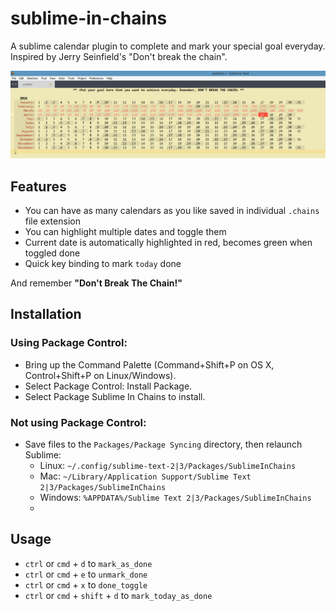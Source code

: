 # sublime-in-chains
A sublime calendar plugin to complete and mark your special goal everyday. Inspired by Jerry Seinfield's "Don't break the chain".

![](sublimeinchains.png)


## Features

* You can have as many calendars as you like saved in individual `.chains` file extension
* You can highlight multiple dates and toggle them
* Current date is automatically highlighted in red, becomes green when toggled done
* Quick key binding to mark `today` done

And remember __"Don't Break The Chain!"__


## Installation

### Using Package Control:

* Bring up the Command Palette (Command+Shift+P on OS X, Control+Shift+P on Linux/Windows).
* Select Package Control: Install Package.
* Select Package Sublime In Chains to install.

### Not using Package Control:

* Save files to the `Packages/Package Syncing` directory, then relaunch Sublime:
  * Linux: `~/.config/sublime-text-2|3/Packages/SublimeInChains`
  * Mac: `~/Library/Application Support/Sublime Text 2|3/Packages/SublimeInChains`
  * Windows: `%APPDATA%/Sublime Text 2|3/Packages/SublimeInChains`
  * 
  
## Usage

* `ctrl` or `cmd` + `d` to `mark_as_done`
* `ctrl` or `cmd` + `e` to `unmark_done`
* `ctrl` or `cmd` + `x` to `done_toggle`
* `ctrl` or `cmd` + `shift` + `d` to `mark_today_as_done`
